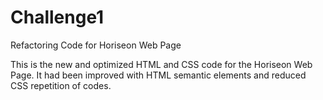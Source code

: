 # Challenge1
Refactoring Code for Horiseon Web Page

This is the new and optimized HTML and CSS code for the Horiseon Web Page.
It had been improved with HTML semantic elements and reduced CSS repetition of codes. 

